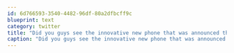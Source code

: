 ```yaml
---
id: 6d766593-3540-4482-96df-80a2dfbcff9c
blueprint: text
category: twitter
title: "Did you guys see the innovative new phone that was announced this week? It's made of blocks! What, a different one was announced?"
caption: "Did you guys see the innovative new phone that was announced this week? It's made of blocks! What, a different one was announced?"
---
```

